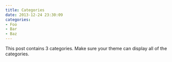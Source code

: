 ```yaml
---
title: Categories
date: 2013-12-24 23:30:09
categories:
- Foo
- Bar
- Baz
---
```


This post contains 3 categories. Make sure your theme can display all of the categories.